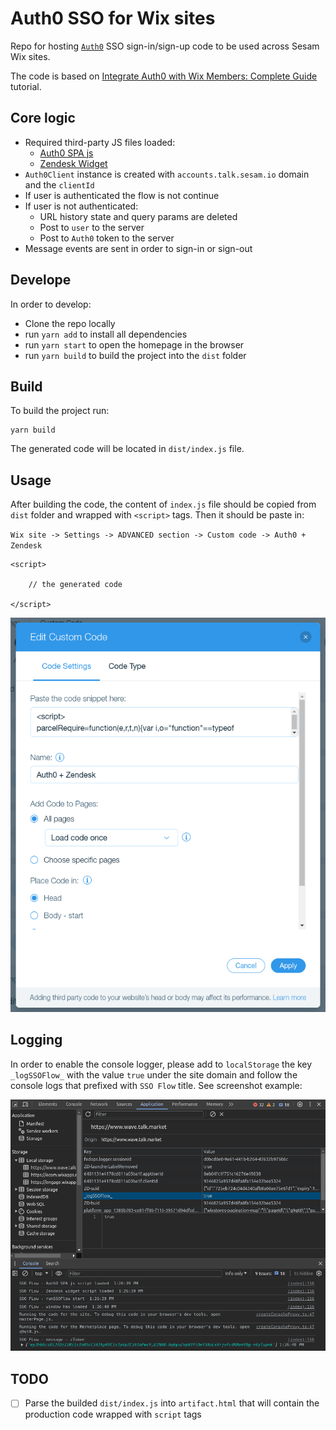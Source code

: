 # Auth0 SSO for Wix sites

Repo for hosting [`Auth0`](https://auth0.com) SSO sign-in/sign-up code to be used across Sesam Wix sites.

The code is based on [Integrate Auth0 with Wix Members: Complete Guide](https://forum.wixstudio.com/t/integrate-auth0-with-wix-members-complete-guide/8119) tutorial.

## Core logic

- Required third-party JS files loaded:
    - [Auth0 SPA js](https://static.zdassets.com/ekr/snippet.js?key=eb7f5552-be33-4b0f-a55d-ce9a8a7aa975)
    - [Zendesk Widget](https://cdn.auth0.com/js/auth0-spa-js/2.0/auth0-spa-js.production.js)
- `Auth0Client` instance is created with `accounts.talk.sesam.io` domain and the `clientId`
- If user is authenticated the flow is not continue
- If user is not authenticated:
    - URL history state and query params are deleted
    - Post to `user` to the server 
    - Post to `Auth0` token to the server
- Message events are sent in order to sign-in or sign-out


## Develope

In order to develop:
- Clone the repo locally
- run `yarn add` to install all dependencies
- run `yarn start` to open the homepage in the browser
- run `yarn build` to build the project into the `dist` folder 

## Build

To build the project run:

```
yarn build
```

The generated code will be located in `dist/index.js` file.

## Usage

After building the code, the content of `index.js` file should be copied from `dist` folder and wrapped with `<script>` tags. Then it should be paste in:

`Wix site -> Settings -> ADVANCED section -> Custom code -> Auth0 + Zendesk`

```
<script>

    // the generated code

</script>
```

![Alt text](<src/assets//custom-code-example.png>)


## Logging

In order to enable the console logger, please add to `localStorage` the key `_logSSOFlow_` with the value `true` under the site domain and follow the console logs that prefixed with `SSO Flow` title. See screenshot example:


![Alt text](<src/assets/logger-example.png>)

## TODO
* [ ] Parse the builded `dist/index.js` into `artifact.html` that will contain the production code wrapped with `script` tags